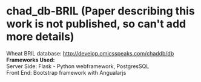 # chad_db-BRIL (Paper describing this work is not published, so can't add more details)
Wheat BRIL database: http://develop.omicsspeaks.com/chaddb/db<br>
<b>Frameworks Used:</b><br>
Server Side: Flask - Python webframework, PostgresSQL <br>
Front End: Bootstrap framework with Angualarjs <br>

